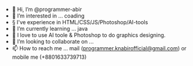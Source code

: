 - 👋 Hi, I’m @programmer-abir
- 👀 I’m interested in ... coading
- § I've experience in HTML/CSS/JS/Photoshop/AI-tools
- 🌱 I’m currently learning ... java
- 💟 I love to use AI toole & Photoshop to do graphics designing.
- 💞️ I’m looking to collaborate on ...
- 📫 How to reach me ... mail (programmer.knabirofficial@gmail.com) or mobile me (+8801633739713)


